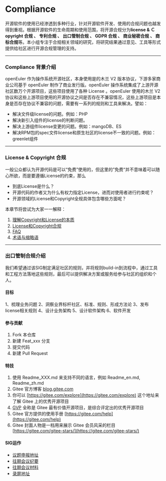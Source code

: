 # Compliance

开源软件的使用已经渗透到多种行业，针对开源软件开发、使用的合规问题也越发得到重视。根据开源软件的生命周期和使用范围，将开源合规分为**license & Ｃopyright 合规 、 专利合规 、 出口管制合规 、 GDPR 合规 、 商业秘密合规 、 商标合规**等。本小组专注于合规相关领域的研究，将研究结果通过意见、工具等形式提供给社区进行开源合规管理的支持。

---

### Compliance 背景介绍
openEuler 作为操作系统开源社区，本身使用是的木兰 V2 版本协议，下游多家商业公司基于 openEuler 制作了商业发行版。openEuler 操作系统集成了上游开源社区数万个开源项目，这些项目使用了各种 License 。openEuler 使用的木兰 V2 协议和这些上游项目使用的开源协议之间是否存在不兼容情况，这些上游项目是本身是否存在协议不兼容的问题，需要有一系列的规则和工具来解决。譬如：

- 解决文件级license的问题。例如：PHP
- 解决新引入组件的license的判断问题。
- 解决上游组件license变更的问题。例如：mangoDB、ES
- 解决RPM包的spec文件license和原生社区的license不一致的问题。例如：greenlet组件

---

### License & Copyright 合规
一般公众都认为开源代码是可以“免费”使用的，但这里的”免费“并不意味着可以随心所欲，而是要遵循License的约束，那么
- 到底License是什么？
- 开源代码的作者又为什么有权力指定License，进而对使用者进行约束呢？
- 开源领域的License和Copyright全规具体包含哪些方面呢？

本章节将尝试为大家一一解释：
1. [理解Copyright和License的本质](https://gitee.com/openeuler/compliance/blob/master/guideline/drafts/Concept.md)
2. [License和Copyright合规](https://gitee.com/openeuler/compliance/blob/master/guideline/drafts/license.md)
3. [FAQ](https://gitee.com/openeuler/compliance/blob/master/guideline/drafts/faq.md)
4. [术语与缩略语](https://gitee.com/openeuler/compliance/blob/master/guideline/drafts/terms.md)

---

### 出口管制合规介绍
我们希望通过该SIG制定满足社区的规则，并将规则build-in到流程中，通过工具和工程方法落地这些规则，最后可以提供解决方案或服务给参与社区的组织和个人。

#### 目标
1、梳理业务问题
2、洞察业界标杆社区、标准、规则、形成方法论
3、发布license相关规则
4、设计业务架构
5、设计软件架构
6、软件开发

#### 参与贡献

1.  Fork 本仓库
2.  新建 Feat_xxx 分支
3.  提交代码
4.  新建 Pull Request


#### 特技

1.  使用 Readme\_XXX.md 来支持不同的语言，例如 Readme\_en.md, Readme\_zh.md
2.  Gitee 官方博客 [blog.gitee.com](https://blog.gitee.com)
3.  你可以 [https://gitee.com/explore](https://gitee.com/explore) 这个地址来了解 Gitee 上的优秀开源项目
4.  [GVP](https://gitee.com/gvp) 全称是 Gitee 最有价值开源项目，是综合评定出的优秀开源项目
5.  Gitee 官方提供的使用手册 [https://gitee.com/help](https://gitee.com/help)
6.  Gitee 封面人物是一档用来展示 Gitee 会员风采的栏目 [https://gitee.com/gitee-stars/](https://gitee.com/gitee-stars/)

#### SIG运作
- [议题申报地址](https://etherpad.openeuler.org/p/sig-compliance-meetings)
- [往期会议纪要](https://gitee.com/openeuler/compliance/blob/master/SIG_OM/meeting.md)
- [往期会议材料](https://gitee.com/openeuler/compliance/tree/master/meeting_materials)
- [录屏地址](https://space.bilibili.com/527064077)